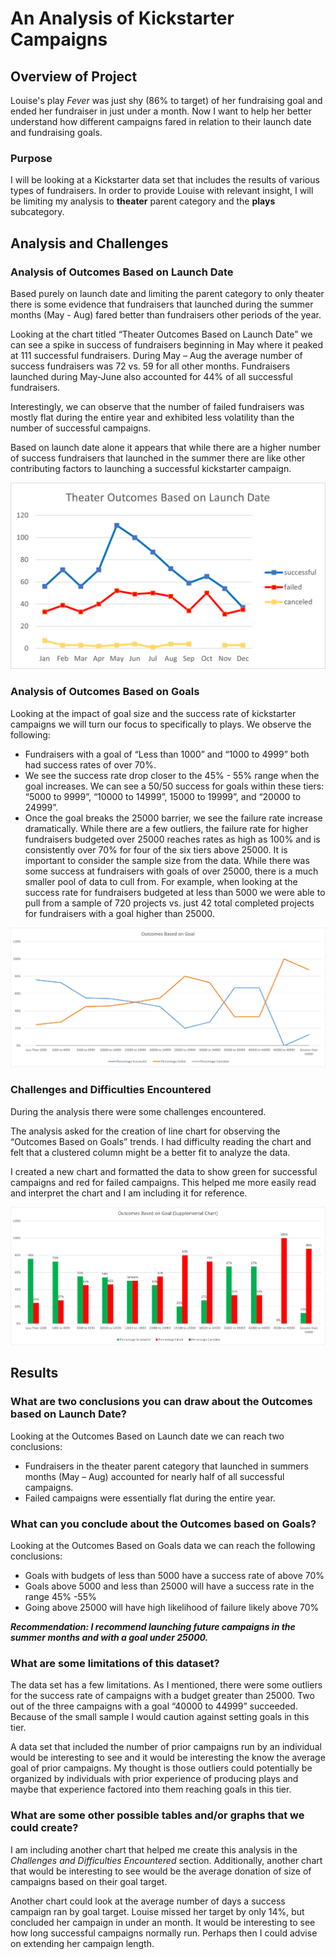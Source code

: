 # An Analysis of Kickstarter Campaigns

## Overview of Project
Louise's play *Fever* was just shy (86% to target) of her fundraising goal and ended her fundraiser in just under a month. Now I want to help her better understand how different campaigns fared in relation to their launch date and fundraising goals.

### Purpose

I will be looking at a Kickstarter data set that includes the results of various types of fundraisers. In order to provide Louise with relevant insight, I will be limiting my analysis to **theater** parent category and the **plays** subcategory.
 
## Analysis and Challenges
### Analysis of Outcomes Based on Launch Date

Based purely on launch date and limiting the parent category to only theater there is some evidence that fundraisers that launched during the summer months (May - Aug) fared better than fundraisers other periods of the year. 
    
Looking at the chart titled “Theater Outcomes Based on Launch Date” we can see a spike in success of fundraisers beginning in May where it peaked at 111 successful fundraisers. During May – Aug the average number of success fundraisers was 72 vs. 59 for all other months. Fundraisers launched during May-June also accounted for 44% of all successful fundraisers.

Interestingly, we can observe that the number of failed fundraisers was mostly flat during the entire year and exhibited less volatility than the number of successful campaigns.

Based on launch date alone it appears that while there are a higher number of success fundraisers that launched in the summer there are like other contributing factors to launching a successful kickstarter campaign.

![image](https://github.com/jb-ut/kickstarter-analysis/blob/main/Theater_Outcomes_vs_Launch.png)

### Analysis of Outcomes Based on Goals
Looking at the impact of goal size and the success rate of kickstarter campaigns we will turn our focus to specifically to plays.
We observe the following:

- Fundraisers with a goal of “Less than 1000” and “1000 to 4999” both had success rates of over 70%. 
-	We see the success rate drop closer to the 45% - 55% range when the goal increases. We can see a 50/50 success for goals within these tiers: “5000 to 9999”, “10000 to 14999”, 15000 to 19999”, and “20000 to 24999”.
-	Once the goal breaks the 25000 barrier, we see the failure rate increase dramatically. While there are a few outliers, the failure rate for higher fundraisers budgeted over 25000 reaches rates as high as 100% and is consistently over 70% for four of the six tiers above 25000. 
It is important to consider the sample size from the data. While there was some success at fundraisers with goals of over 25000, there is a much smaller pool of data to cull from. For example, when looking at the success rate for fundraisers budgeted at less than 5000 we were able to pull from a sample of 720 projects vs. just 42 total completed projects for fundraisers with a goal higher than 25000.

![image](https://github.com/jb-ut/kickstarter-analysis/blob/main/Outcomes_vs_Goals.png)

### Challenges and Difficulties Encountered 
During the analysis there were some challenges encountered. 

The analysis asked for the creation of line chart for observing the “Outcomes Based on Goals” trends. I had difficulty reading the chart and felt that a clustered column might be a better fit to analyze the data.

I created a new chart and formatted the data to show green for successful campaigns and red for failed campaigns. This helped me more easily read and interpret the chart and I am including it for reference. 

![image](https://github.com/jb-ut/kickstarter-analysis/blob/main/Outcomes_vs_Goals-supplemental-chart.png)

## Results

### What are two conclusions you can draw about the Outcomes based on Launch Date?

Looking at the Outcomes Based on Launch date we can reach two conclusions:
- Fundraisers in the theater parent category that launched in summers months (May – Aug) accounted for nearly half of all successful campaigns.
- Failed campaigns were essentially flat during the entire year.

### What can you conclude about the Outcomes based on Goals?

Looking at the Outcomes Based on Goals data we can reach the following conclusions:

- Goals with budgets of less than 5000 have a success rate of above 70%
- Goals above 5000 and less than 25000 will have a success rate in the range 45% -55%
- Going above 25000 will have high likelihood of failure likely above 70%

***Recommendation: I recommend launching future campaigns in the summer months and with a goal under 25000.***

### What are some limitations of this dataset?

The data set has a few limitations. As I mentioned, there were some outliers for the success rate of campaigns with a budget greater than 25000. Two out of the three campaigns with a goal “40000 to 44999” succeeded. Because of the small sample I would caution against setting goals in this tier. 

A data set that included the number of prior campaigns run by an individual would be interesting to see and it would be interesting the know the average goal of prior campaigns. My thought is those outliers could potentially be organized by individuals with prior experience of producing plays and maybe that experience factored into them reaching goals in this tier. 

### What are some other possible tables and/or graphs that we could create?

I am including another chart that helped me create this analysis in the *Challenges and Difficulties Encountered* section. Additionally, another chart that would be interesting to see would be the average donation of size of campaigns based on their goal target.

Another chart could look at the average number of days a success campaign ran by goal target. Louise missed her target by only 14%, but concluded her campaign in under an month. It would be interesting to see how long successful campaigns normally run. Perhaps then I could advise on extending her campaign length.
